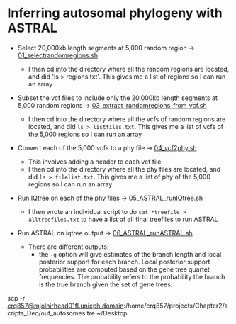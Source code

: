 # Inferring autosomal phylogeny with ASTRAL 


- Select 20,000kb length segments at 5,000 random region -> [01_selectrandomregions.sh](/02_ASTRAL/01_selectrandomregions.sh)
    - I then cd into the directory where all the random regions are located, and did 'ls > regions.txt'. This gives me a list of regions so I can run an array

- Subset the vcf files to include only the 20,000kb length segments at 5,000 random regions -> [03_extract_randomregions_from_vcf.sh](/02_ASTRAL/03_extract_randomregions_from_vcf.sh)
    - I then cd into the directory where all the vcfs of random regions are located, and did `ls > listfiles.txt`. This gives me a list of vcfs of the 5,000 regions so I can run an array

- Convert each of the 5,000 vcfs to a phy file -> [04_vcf2phy.sh](/02_ASTRAL/04_vcf2phy.sh)
   - This involves adding a header to each vcf file
   - I then cd into the directory where all the phy files are located, and did `ls > filelist.txt`. This gives me a list of phy of the 5,000 regions so I can run an array
    
- Run IQtree on each of the phy files -> [05_ASTRAL_runIQtree.sh](/05_Phylogenomics/01_Autosomes/05_ASTRAL_runIQtree.sh)
    - I then wrote an individual script to do `cat *treefile > alltreefiles.txt` to have a list of all final treefiles to run ASTRAL
- Run ASTRAL on iqtree output -> [06_ASTRAL_runASTRAL.sh](/05_Phylogenomics/01_Autosomes/06_ASTRAL_runASTRAL.sh)
    - There are different outputs:
         - the `-q` option will give estimates of the branch length and local posterior support for each branch. Local posterior support probabilities are computed based on the gene tree quartet frequencies. The probability refers to the probability the branch is the true branch given the set of gene trees. 

scp -r crq857@mjolnirhead01fl.unicph.domain:/home/crq857/projects/Chapter2/scripts_Dec/out_autosomes.tre ~/Desktop
